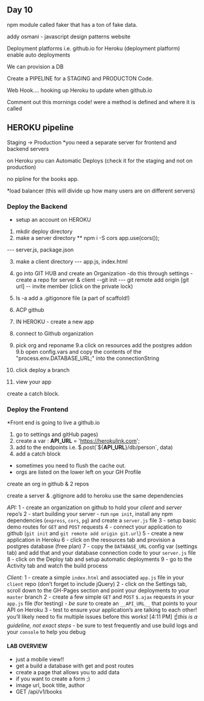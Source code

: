 ## Day 10

npm module called faker that has a ton of fake data.

addy osmani - javascript design patterns website 

Deployment platforms  i.e. github.io
for Heroku (deployment platform) enable auto deployments

We can provision a DB

Create a PIPELINE for a STAGING and PRODUCTON Code.

Web Hook.... hooking up Heroku to update when github.io


Comment out this mornings code!
were a method is defined and where it is called

## HEROKU pipeline

 Staging  -> Production
 *you need a separate server for frontend and backend servers

 on Heroku you can Automatic Deploys (check it for the staging and not on production)


no pipline for the books app.


*load balancer (this will divide up how many users are on different servers)



### Deploy the Backend
* setup an account on HEROKU

1. mkdir deploy directory
2. make a server directory
** npm i -S cors
app.use(cors());

--- server.js, package.json

3. make a client directory
--- app.js, index.html


4. go into GIT HUB and create an Organization
-do this through settings
-create a repo for server & client
--git init
--- git remote add origin [git url]
-- invite member (click on the private lock)

5. ls -a add a .gitigonore file (a part of scaffold!)
6. ACP github
7. IN HEROKU - create a new app
8. connect to Github organization
9. pick org and reponame
9.a click on resources add the postgres addon
9.b open config.vars and copy the contents of the "process.env.DATABASE_URL;" into the connectionString
10. click deploy a branch
11. view your app


create a catch block.




### Deploy the Frontend

*Front end is going to live a github.io

1. go to settings and gitHub pages)
2. create a var :   __API_URL__ = 'https://herokulink.com';
3. add to the endpoints
i.e. $.post(`${__API_URL__}/db/person`, data)
4. add a catch block
* sometimes you need to flush the cache out.
* orgs are listed on the lower left on your GH Profile


create an org in github & 2 repos

create a server & .gitignore 
add to heroku
use the same dependencies


*API:*
1 - create an organization on github to hold your *client* and *server* repo’s
2 - start building your server - run `npm init`, install any npm dependencies (`express`, `cors`, `pg`) and create a `server.js` file
3 - setup basic demo routes for `GET` and `POST` requests
4 - connect your application to github (`git init` and `git remote add origin git.url`)
5 - create a new application in Heroku
6 - click on the resources tab and provision a postgres database (free plan)
7 - copy the `DATABASE_URL` config var (settings tab) and add that and your database connection code to your `server.js` file
8 - click on the Deploy tab and setup automatic deployments
9 - go to the Activity tab and watch the build process

*Client:*
1 - create a simple `index.html` and associated `app.js` file in your `client` repo (don’t forget to include jQuery)
2 - click on the Settings tab, scroll down to the GH-Pages section and point your deployments to your `master` branch
2 - create a few simple `GET` and `POST` `$.ajax` requests in your `app.js` file (for testing) - *be sure* to create an `__API_URL__` that points to your API on Heroku
3 - test to ensure your application’s are talking to each other!  you’ll likely need to fix multiple issues before this works!
[4:11 PM]
:point_up:*this is a guideline, not exact steps* - be sure to test frequently and use build logs and your `console` to help you debug



#### LAB OVERVIEW ####

- just a mobile view!!
- get a build a database with get and post routes
- create a page that allows you to add data
- if you want to create a form  ;)
- image url, book title, author
- GET /api/v1/books


